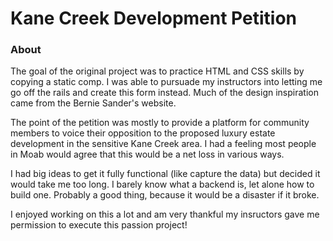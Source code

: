 # Kane Creek Development Petition

### About
The goal of the original project was to practice HTML and CSS skills by copying a static comp. I was able to pursuade my instructors into letting me go off the rails and create this form instead. Much of the design inspiration came from the Bernie Sander's website.

The point of the petition was mostly to provide a platform for community members to voice their opposition to the proposed luxury estate development in the sensitive Kane Creek area. I had a feeling most people in Moab would agree that this would be a net loss in various ways. 

I had big ideas to get it fully functional (like capture the data) but decided it would take me too long. I barely know what a backend is, let alone how to build one. Probably a good thing, because it would be a disaster if it broke. 

I enjoyed working on this a lot and am very thankful my insructors gave me permission to execute this passion project!